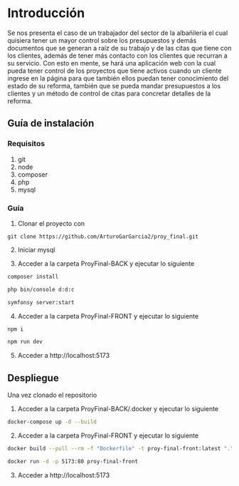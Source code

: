 # Introducción

Se nos presenta el caso de un trabajador del sector de la albañilería el cual quisiera tener un mayor control sobre los presupuestos y demás documentos que se generan a raíz de su trabajo y de las citas que tiene con los clientes, además de tener más contacto con los clientes que recurran a su servicio.
Con esto en mente, se hará una aplicación web con la cual pueda tener control de los proyectos que tiene activos cuando un cliente ingrese en la página para que también ellos puedan tener conocimiento del estado de su reforma, también que se pueda mandar presupuestos a los clientes y un método de control de citas para concretar detalles de la reforma.


## Guía de instalación

### Requisitos

1. git
2. node
3. composer
4. php
5. mysql

### Guía

1. Clonar el proyecto con

```git
git clone https://github.com/ArturoGarGarcia2/proy_final.git
```

2. Iniciar mysql

3. Acceder a la carpeta ProyFinal-BACK y ejecutar lo siguiente

```bash
composer install

php bin/console d:d:c 

symfonsy server:start
```

4. Acceder a la carpeta ProyFinal-FRONT y ejecutar lo siguiente

```bash
npm i

npm run dev
```

5. Acceder a http://localhost:5173

## Despliegue


Una vez clonado el repositorio

1. Acceder a la carpeta ProyFinal-BACK/.docker y ejecutar lo siguiente

```bash
docker-compose up -d --build
```

2. Acceder a la carpeta ProyFinal-FRONT y ejecutar lo siguiente

```bash
docker build --pull --rm -f "Dockerfile" -t proy-final-front:latest "."

docker run -d -p 5173:80 proy-final-front
```


3. Acceder a http://localhost:5173